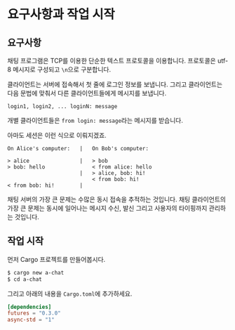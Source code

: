# 요구사항과 작업 시작

## 요구사항

채팅 프로그램은 TCP를 이용한 단순한 텍스트 프로토콜을 이용합니다.
프로토콜은 utf-8 메시지로 구성되고 `\n`으로 구분합니다.

클라이언트는 서버에 접속해서 첫 줄에 로그인 정보를 보냅니다.
그리고 클라이언트는 다음 문법에 맞춰서 다른 클라이언트들에게 메시지를 보냅니다.

```text
login1, login2, ... loginN: message
```

개별 클라이언트들은 `from login: message`라는 메시지를 받습니다.

아마도 세션은 이런 식으로 이뤄지겠죠.

```text
On Alice's computer:   |   On Bob's computer:

> alice                |   > bob
> bob: hello               < from alice: hello
                       |   > alice, bob: hi!
                           < from bob: hi!
< from bob: hi!        |
```

채팅 서버의 가장 큰 문제는 수많은 동시 접속을 추적하는 것입니다.
채팅 클라이언트의 가장 큰 문제는 동시에 일어나는 메시지 수신, 발신 그리고 사용자의 타이핑까지 관리하는 것입니다.

## 작업 시작

먼저 Cargo 프로젝트를 만들어봅시다.

```bash
$ cargo new a-chat
$ cd a-chat
```

그리고 아래의 내용을 `Cargo.toml`에 추가하세요.

```toml
[dependencies]
futures = "0.3.0"
async-std = "1"
```
